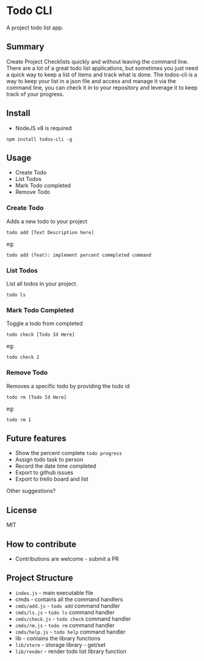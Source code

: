 # Todo CLI

A project todo list app.

## Summary

Create Project Checklists quickly and without leaving the command line. There are
a lot of a great todo list applications, but sometimes you just need a quick way
to keep a list of items and track what is done. The todos-cli is a way to keep
your list in a json file and access and manage it via the command line, you
can check it in to your repository and leverage it to keep track of your progress.

## Install

* NodeJS v8 is required

`npm install todos-cli -g`

## Usage

* Create Todo
* List Todos
* Mark Todo completed
* Remove Todo

### Create Todo

Adds a new todo to your project

`todo add [Text Description here]`

eg:

`todo add (feat): implement percent commpleted command`

### List Todos

List all todos in your project.

`todo ls`

### Mark Todo Completed

Toggle a todo from completed

`todo check [Todo Id Here]`

eg:

`todo check 2`

### Remove Todo

Removes a specific todo by providing the todo id

`todo rm [Todo Id Here]`

eg:

`todo rm 1`

## Future features

* Show the percent complete `todo progress`
* Assign todo task to person
* Record the date time completed
* Export to github issues
* Export to trello board and list

Other suggestions?

## License

MIT

## How to contribute

* Contributions are welcome - submit a PR

## Project Structure

* `index.js` - main executable file
* cmds - contains all the command handlers
* `cmds/add.js` - `todo add` command handler
* `cmds/ls.js` - `todo ls` command handler
* `cmds/check.js` - `todo check` command handler
* `cmds/rm.js` - `todo rm` command handler
* `cmds/help.js` - `todo help` command handler
* lib - contains the library functions
* `lib/store` - storage library - get/set
* `lib/render` - render todo list library function
